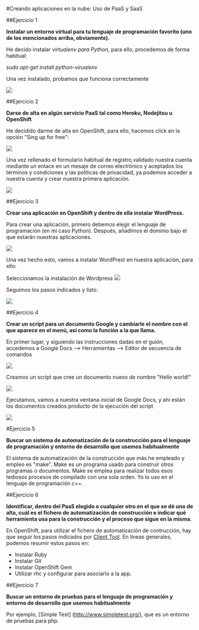 #Creando aplicaciones en la nube: Uso de PaaS y SaaS

##Ejercicio 1

**Instalar un entorno virtual para tu lenguaje de programación favorito (uno de los mencionados arriba, obviamente).**

He decido instalar *virtualenv para Python*, para ello, procedemos de forma habitual:

*sudo apt-get install python-virualenv*

Una vez instalado, probamos que funciona correctamente

![](https://github.com/miguelfabre/GII-2014/blob/master/ejercicios/Tema_2/imagenes/ejercicio1-1.png)

##Ejercicio 2

**Darse de alta en algún servicio PaaS tal como Heroku, Nodejitsu u OpenShift**

He decidido darme de alta en OpenShift, para ello, hacemos click en la opción "Sing up for free":

![](https://github.com/miguelfabre/GII-2014/blob/master/ejercicios/Tema_2/imagenes/ejercicio2-1.png)

Una vez rellenado el formulario habitual de registro,validado nuestra cuenta mediante un enlace en un mesaje de correo electrónico y aceptados los términos y condiciones y las políticas de privacidad, ya podemos acceder a nuestra cuenta y crear nuestra primera aplicación.

![](https://github.com/miguelfabre/GII-2014/blob/master/ejercicios/Tema_2/imagenes/ejercicio2-2.png)

##Ejercicio 3

**Crear una aplicación en OpenShift y dentro de ella instalar WordPress.**

Para crear una aplicación, primero debemos elegir el lenguaje de programación (en mi caso Python). Después, añadimos el dominio bajo el que estarán nuestras aplicaciones.

![](https://github.com/miguelfabre/GII-2014/blob/master/ejercicios/Tema_2/imagenes/ejercicio3-1.png)

Una vez hecho esto, vamos a instalar WordPrest en nuestra aplicación, para ello:

Seleccionamos la instalación de Wordpress
![](https://github.com/miguelfabre/GII-2014/blob/master/ejercicios/Tema_2/imagenes/ejercicio3-1.png)

Seguimos los pasos indicados y listo:

![](https://github.com/miguelfabre/GII-2014/blob/master/ejercicios/Tema_2/imagenes/ejercicio3-2.png)

##Ejercicio 4

**Crear un script para un documento Google y cambiarle el nombre con el que aparece en el menú, así como la función a la que llama.**

En primer lugar, y siguiendo las instrucciones dadas en el guión, accedemos a Google Docs --> Herramientas --> Editor de secuencia de comandos

![](https://github.com/miguelfabre/GII-2014/blob/master/ejercicios/Tema_2/imagenes/ejercicio4-1.png)

Creamos un script que cree un documento nuevo de nombre "Hello world!"

![](https://github.com/miguelfabre/GII-2014/blob/master/ejercicios/Tema_2/imagenes/ejercicio4-2.png)

Ejecutamos, vamos a nuestra ventana inicial de Google Docs, y ahí están los documentos creados producto de la ejecución del script

![](https://github.com/miguelfabre/GII-2014/blob/master/ejercicios/Tema_2/imagenes/ejercicio4-3.png)

#Ejercicio 5

**Buscar un sistema de automatización de la construcción para el lenguaje de programación y entorno de desarrollo que usemos habitualmente**

El sistema de automatización de la construcción que más he empleado y empleo es "make". Make es un programa usado para construir otros programas o documentos. Make se emplea para realizar todos esos tediosos procesos de compilado con una sola orden. Yo lo uso en el lenguaje de programación c++.

##Ejercicio 6

**Identificar, dentro del PaaS elegido o cualquier otro en el que se dé uno de alta, cuál es el fichero de automatización de construcción e indicar qué herramienta usa para la construcción y el proceso que sigue en la misma.**

En OpenShift, para utilizar el fichero de automatización de contrucción, hay que seguir los pasos indicados por [Client Tool](https://developers.openshift.com/en/getting-started-client-tools.html#ubuntu). En líneas generales, podemos resumir estos pasos en:

* Instalar Ruby
* Instalar Git
* Instalar OpenShift Gem
* Utilizar rhc y configurar para asociarlo a la app.

##Ejercicio 7

**Buscar un entorno de pruebas para el lenguaje de programación y entorno de desarrollo que usemos habitualmente**

Por ejemplo, [Simple Test] (http://www.simpletest.org/), que es un entorno de pruebas para php.



